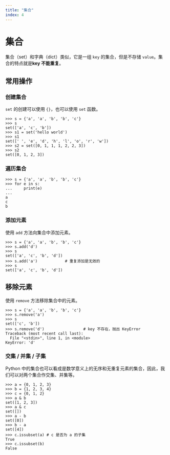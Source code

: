 ```yaml
---
title: "集合"
index: 4
---
```


# 集合

集合（set）和字典（dict）类似，它是一组 `key` 的集合，但是不存储 `value`。集合的特点就是**key 不能重复**。

## 常用操作

### 创建集合

`set` 的创建可以使用 `{}`，也可以使用 `set` 函数。

```shell
>>> s = {'a', 'a', 'b', 'b', 'c'}
>>> s
set(['a', 'c', 'b'])
>>> s1 = set('hello world')
>>> s1
set([' ', 'e', 'd', 'h', 'l', 'o', 'r', 'w'])
>>> s2 = set([0, 1, 1, 1, 2, 2, 3])
>>> s2
set([0, 1, 2, 3])
```

### 遍历集合

```shell
>>> s = {'a', 'a', 'b', 'b', 'c'}
>>> for e in s:
...     print(e)
...
a
c
b
```

### 添加元素

使用 `add` 方法向集合中添加元素。

```shell
>>> s = {'a', 'a', 'b', 'b', 'c'}
>>> s.add('d')
>>> s
set(['a', 'c', 'b', 'd'])
>>> s.add('a')            # 重复添加是无效的
>>> s
set(['a', 'c', 'b', 'd'])
```

## 移除元素

使用 `remove` 方法移除集合中的元素。

```shell
>>> s = {'a', 'a', 'b', 'b', 'c'}
>>> s.remove('a')
>>> s
set(['c', 'b'])
>>> s.remove('d')                 # key 不存在，抛出 KeyError
Traceback (most recent call last):
  File "<stdin>", line 1, in <module>
KeyError: 'd'
```

### 交集 / 并集 / 子集

Python 中的集合也可以看成是数学意义上的无序和无重复元素的集合，因此，我们可以对两个集合作交集、并集等。

```shell
>>> a = {0, 1, 2, 3}
>>> b = {1, 2, 3, 4}
>>> c = {0, 1, 2}
>>> a & b
set([1, 2, 3])
>>> a & c
set([])
>>> a - b
set([0])
>>> b - a
set([4])
>>> c.issubset(a) # c 是否为 a 的子集
True
>>> c.issubset(b)
False
```
